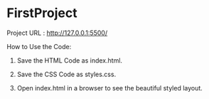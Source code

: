 # FirstProject

Project URL : http://127.0.0.1:5500/

How to Use the Code:

   1) Save the HTML Code as index.html.
      
   2) Save the CSS Code as styles.css.

   3) Open index.html in a browser to see the beautiful styled layout.

